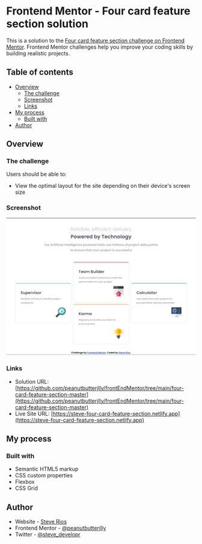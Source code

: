 # Frontend Mentor - Four card feature section solution

This is a solution to the [Four card feature section challenge on Frontend Mentor](https://www.frontendmentor.io/challenges/four-card-feature-section-weK1eFYK). Frontend Mentor challenges help you improve your coding skills by building realistic projects.

## Table of contents

- [Overview](#overview)
  - [The challenge](#the-challenge)
  - [Screenshot](#screenshot)
  - [Links](#links)
- [My process](#my-process)
  - [Built with](#built-with)
- [Author](#author)

## Overview

### The challenge

Users should be able to:

- View the optimal layout for the site depending on their device's screen size

### Screenshot

![](./static/images/screenshot.png)

### Links

- Solution URL: [https://github.com/peanutbutterjlly/frontEndMentor/tree/main/four-card-feature-section-master](https://github.com/peanutbutterjlly/frontEndMentor/tree/main/four-card-feature-section-master)
- Live Site URL: [https://steve-four-card-feature-section.netlify.app](https://steve-four-card-feature-section.netlify.app)

## My process

### Built with

- Semantic HTML5 markup
- CSS custom properties
- Flexbox
- CSS Grid

## Author

- Website - [Steve Rios](https://www.srios.net)
- Frontend Mentor - [@peanutbutterjlly](https://www.frontendmentor.io/profile/peanutbutterjlly)
- Twitter - [@steve_developr](https://www.twitter.com/steve_developr)
